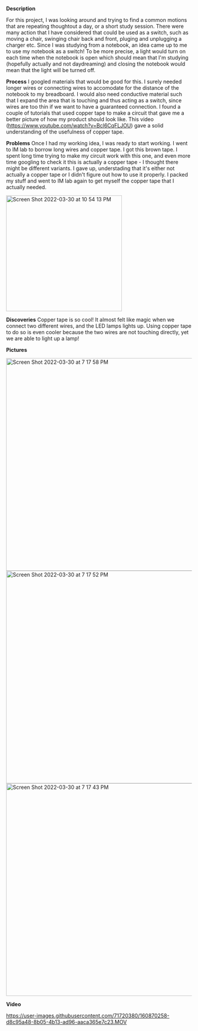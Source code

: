 **Description**

For this project, I was looking around and trying to find a common motions that are repeating thoughtout a day, or a short study session. There were many action that I have considered that could be used as a switch, such as moving a chair, swinging chair back and front, pluging and unplugging a charger etc. Since I was studying from a notebook, an idea came up to me to use my notebook as a switch! To be more precise, a light would turn on each time when the notebook is open which should mean that I'm studying (hopefully actually and not daydreaming) and closing the notebook would mean that the light will be turned off. 

**Process**
I googled materials that would be good for this. I surely needed longer wires or connecting wires to accomodate for the distance of the notebook to my breadboard. I would also need conductive material such that I expand the area that is touching and thus acting as a switch, since wires are too thin if we want to have a guaranteed connection. I found a couple of tutorials that used copper tape to make a circuit that gave me a better picture of how my product should look like. This video (https://www.youtube.com/watch?v=Bcl6CqFLJOU) gave a solid understanding of the usefulness of copper tape. 

**Problems**
Once I had my working idea, I was ready to start working. I went to IM lab to borrow long wires and copper tape. I got this brown tape. I spent long time trying to make my circuit work with this one, and even more time googling to check it this is actually a copper tape - I thought there might be different variants. I gave up, understading that it's either not actually a copper tape or I didn't figure out how to use it properly. I packed my stuff and went to IM lab again to get myself the copper tape that I actually needed.  

<img width="314" alt="Screen Shot 2022-03-30 at 10 54 13 PM" src="https://user-images.githubusercontent.com/71720380/160909760-818ef320-520d-4ba8-9f1e-d6cff1387bec.png">

**Discoveries**
Copper tape is so cool! It almost felt like magic when we connect two different wires, and the LED lamps lights up. Using copper tape to do so is even cooler because the two wires are not touching directly, yet we are able to light up a lamp! 


**Pictures**

<img width="576" alt="Screen Shot 2022-03-30 at 7 17 58 PM" src="https://user-images.githubusercontent.com/71720380/160870495-1f225cbc-a5a0-44d7-a5d9-e5d2a9c0e182.png">
<img width="576" alt="Screen Shot 2022-03-30 at 7 17 52 PM" src="https://user-images.githubusercontent.com/71720380/160870555-1a83065c-36f2-42e1-9268-0a0610b76ca4.png">
<img width="576" alt="Screen Shot 2022-03-30 at 7 17 43 PM" src="https://user-images.githubusercontent.com/71720380/160870566-24cea3a7-9b13-499d-8d5f-3c162ea2b34e.png">

**Video**

https://user-images.githubusercontent.com/71720380/160870258-d8c95a48-8b05-4b13-ad96-aaca365e7c23.MOV


